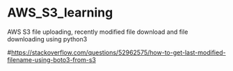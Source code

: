 # AWS_S3_learning
AWS S3 file uploading, recently modified file download and file downloading using python3

#https://stackoverflow.com/questions/52962575/how-to-get-last-modified-filename-using-boto3-from-s3
